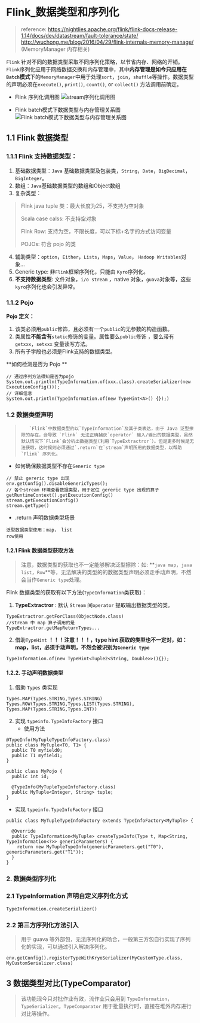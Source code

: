 # Flink_数据类型和序列化

> reference:
> https://nightlies.apache.org/flink/flink-docs-release-1.14/docs/dev/datastream/fault-tolerance/state/
> http://wuchong.me/blog/2016/04/29/flink-internals-memory-manage/ (MemoryManager 内存相关) 


`Flink` 针对不同的数据类型采取不同序列化策略，以节省内存、网络的开销。`Flink`序列化应用于网络数据交换和内存管理中，其中**内存管理是如今只应用在`Batch`模式**下的`MemoryManager`中用于处理`sort`，`join`，`shuffle`等操作。数据类型的声明必须在`execute()`, `print()`, `count()`, or `collect()` 方法调用前确定。


- Flink 序列化调用图
![stream序列化调用图](https://github.com/Whojohn/learn/blob/master/flinklearn/docs/pic/Flink_数据类型和序列化-howSerialWorkInFlinkMethod.png?raw=true)

- Flink batch模式下数据类型与内存管理关系图
![Flink batch模式下数据类型与内存管理关系图](https://github.com/Whojohn/learn/blob/master/flinklearn/docs/pic/Flink_数据类型和序列化-typeWorkWithSerialInMemory.png?raw=true)


## 1.1 Flink 数据类型

### 1.1.1 Flink 支持数据类型：

1. 基础数据类型：`Java` 基础数据类型及包装类，`String`，`Date`，`BigDecimal`，`BigInteger`。
2. 数组：`Java`基础数据类型的数组和Object数组
3. 复杂类型：

> Flink java tuple 类：最大长度为25，不支持为空对象
>
> Scala case calss: 不支持空对象
>
> Flink Row: 支持为空，不限长度，可以下标+名字的方式访问变量
>
> POJOs: 符合 pojo 的类

4. 辅助类型：`option`，`Either`，`Lists`，`Maps`，`Value`， `Hadoop Writables`对象...
5. Generic type:  非`Flink`框架序列化，只能由 `Kyro`序列化。
6. **不支持数据类型**: 文件对象，`i/o stream` ，native 对象，`guava`对象等，这些 `kyro`序列化也会引发异常。

### 1.1.2 Pojo

**Pojo 定义：**

1. 该类必须用`public`修饰，且必须有一个`public`的无参数的构造函数。
2. 类属性**不能含有**`static`修饰的变量。属性要么`public`修饰 ，要么带有`getxxx`，`setxxx` 变量读写方法。
3. 所有子字段也必须是Flink支持的数据类型。

**如何检测是否为 Pojo **

```
// 通过序列方法得知是否为pojo
System.out.println(TypeInformation.of(xxx.class).createSerializer(new ExecutionConfig()));
// 详细信息
System.out.println(TypeInformation.of(new TypeHint<A>() {});)
```

### 1.2 数据类型声明

>        `Flink`中数据类型的以`TypeInformation`及其子类表达，由于 Java 泛型擦除的存在，会导致 `Flink` 无法正确捕获`operator` 输入/输出的数据类型，虽然默认情况下`Flink`会分析出数据类型(利用`TypeExtractror`）。但是更多时候是无法获取，这时候则必须通过`.return`在`stream`声明所用的数据类型，以帮助 `Flink` 序列化。

- 如何确保数据类型不存在`Generic type`

```
// 禁止 gereric type 出现
env.getConfig().disableGenericTypes();
// 各个stream 环境查看数据类型，用于定位 gereric type 出现的算子
getRuntimeContext().getExecutionConfig()
stream.getExecutionConfig()
stream.getType()
```

- .return 声明数据类型场景

```
泛型数据类型使用：map， list 
row使用
```

#### 1.2.1 Flink 数据类型获取方法

> 注意，数据类型的获取也不一定能够解决泛型擦除：如: **`java map`，`java list`，`Row`**等，无法解决的类型的的数据类型声明必须走手动声明，不然会当作`Generic type`处理。

Flink 数据类型的获取有以下方法(`TypeInformation`类获取)：

1. **TypeExtractror** : 默认 `Stream` 间`operator` 提取输出数据类型的类。

```
TypeExtractror.getForClass(ObjectNode.class)
//stream 中 map 算子调用的是
TypeExtractror.getMapReturnTypes...
```

2. 借助`TypeHint` **！！！注意！！！，type hint 获取的类型也不一定对，如：map，list，必须手动声明，不然会被识别为`Generic type`**

```
TypeInformation.of(new TypeHint<Tuple2<String, Double>>(){});
```

#### 1.2.2. 手动声明数据类型

1. 借助 `Types` 类实现

```
Types.MAP(Types.STRING,Types.STRING)
Types.ROW(Types.STRING,Types.LIST(Types.STRING), Types.MAP(Types.STRING,Types.INT))
```

2. 实现 `typeinfo.TypeInfoFactory` 接口
    - 使用方法

```
@TypeInfo(MyTupleTypeInfoFactory.class)
public class MyTuple<T0, T1> {
  public T0 myfield0;
  public T1 myfield1;
}

public class MyPojo {
  public int id;

  @TypeInfo(MyTupleTypeInfoFactory.class)
  public MyTuple<Integer, String> tuple;
}
```

- 实现 `typeinfo.TypeInfoFactory` 接口

```
public class MyTupleTypeInfoFactory extends TypeInfoFactory<MyTuple> {

  @Override
  public TypeInformation<MyTuple> createTypeInfo(Type t, Map<String, TypeInformation<?>> genericParameters) {
    return new MyTupleTypeInfo(genericParameters.get("T0"), genericParameters.get("T1"));
  }
}
```



### 2. 数据类型序列化

### 2.1 TypeInformation 声明自定义序列化方式

```
TypeInformation.createSerializer()
```

### 2.2 第三方序列化方法引入

> 用于 guava 等外部包，无法序列化的场合，一般第三方包自行实现了序列化的实现，可以通过引入解决序列化。

```
env.getConfig().registerTypeWithKryoSerializer(MyCustomType.class, MyCustomSerializer.class)
```

## 3 数据类型对比(TypeComparator)
> 该功能现今只对批作业有效，流作业只会用到 `TypeInformation`，`TypeSerializer`。`TypeComparator` 用于批量执行时，直接在堆外内存进行对比等操作。









